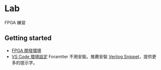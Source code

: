 # Lab 
FPGA 練習
## Getting started

- [FPGA 開發環境](https://xiao.ghost.io/zai-ubuntu-an-zhuang-ise-bing-shi-yong-basys2-an-zhuang-ubuntu/)
- [VS Code 環境設定](https://www.dcard.tw/f/nctu/p/235935287) Foramtter 不用安裝。推薦安裝 [Verilog Snippet](https://marketplace.visualstudio.com/items?itemName=czh.czh-verilog-snippet)，提供更多的提示字。 




